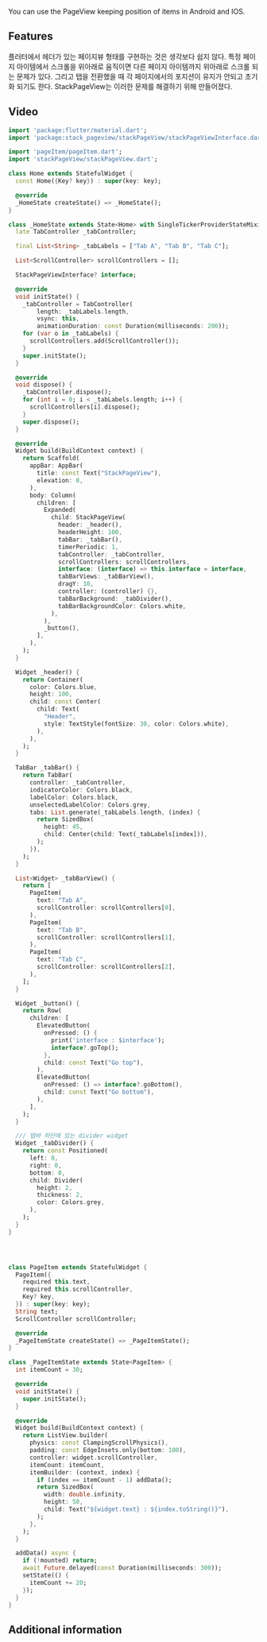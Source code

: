 <!--
This README describes the package. If you publish this package to pub.dev,
this README's contents appear on the landing page for your package.

For information about how to write a good package README, see the guide for
[writing package pages](https://dart.dev/guides/libraries/writing-package-pages).

For general information about developing packages, see the Dart guide for
[creating packages](https://dart.dev/guides/libraries/create-library-packages)
and the Flutter guide for
[developing packages and plugins](https://flutter.dev/developing-packages).
-->

You can use the PageView keeping position of items in Android and IOS.

## Features
                      
플러터에서 헤더가 있는 페이지뷰 형태를 구현하는 것은 생각보다 쉽지 않다.
특정 페이지 아이템에서 스크롤을 위아래로 움직이면 다른 페이지 아이템까지 위아래로 스크롤 되는 문제가 있다.
그리고 탭을 전환했을 때 각 페이지에서의 포지션이 유지가 안되고 초기화 되기도 한다.
StackPageView는 이러한 문제를 해결하기 위해 만들어졌다.
               

## Video


```dart
import 'package:flutter/material.dart';
import 'package:stack_pageview/stackPageView/stackPageViewInterface.dart';

import 'pageItem/pageItem.dart';
import 'stackPageView/stackPageView.dart';

class Home extends StatefulWidget {
  const Home({Key? key}) : super(key: key);

  @override
  _HomeState createState() => _HomeState();
}

class _HomeState extends State<Home> with SingleTickerProviderStateMixin {
  late TabController _tabController;

  final List<String> _tabLabels = ["Tab A", "Tab B", "Tab C"];

  List<ScrollController> scrollControllers = [];

  StackPageViewInterface? interface;

  @override
  void initState() {
    _tabController = TabController(
        length: _tabLabels.length,
        vsync: this,
        animationDuration: const Duration(milliseconds: 200));
    for (var o in _tabLabels) {
      scrollControllers.add(ScrollController());
    }
    super.initState();
  }

  @override
  void dispose() {
    _tabController.dispose();
    for (int i = 0; i < _tabLabels.length; i++) {
      scrollControllers[i].dispose();
    }
    super.dispose();
  }

  @override
  Widget build(BuildContext context) {
    return Scaffold(
      appBar: AppBar(
        title: const Text("StackPageView"),
        elevation: 0,
      ),
      body: Column(
        children: [
          Expanded(
            child: StackPageView(
              header: _header(),
              headerHeight: 100,
              tabBar: _tabBar(),
              timerPeriodic: 1,
              tabController: _tabController,
              scrollControllers: scrollControllers,
              interface: (interface) => this.interface = interface,
              tabBarViews: _tabBarView(),
              dragY: 10,
              controller: (controller) {},
              tabBarBackground: _tabDivider(),
              tabBarBackgroundColor: Colors.white,
            ),
          ),
          _button(),
        ],
      ),
    );
  }

  Widget _header() {
    return Container(
      color: Colors.blue,
      height: 100,
      child: const Center(
        child: Text(
          "Header",
          style: TextStyle(fontSize: 30, color: Colors.white),
        ),
      ),
    );
  }

  TabBar _tabBar() {
    return TabBar(
      controller: _tabController,
      indicatorColor: Colors.black,
      labelColor: Colors.black,
      unselectedLabelColor: Colors.grey,
      tabs: List.generate(_tabLabels.length, (index) {
        return SizedBox(
          height: 45,
          child: Center(child: Text(_tabLabels[index])),
        );
      }),
    );
  }

  List<Widget> _tabBarView() {
    return [
      PageItem(
        text: "Tab A",
        scrollController: scrollControllers[0],
      ),
      PageItem(
        text: "Tab B",
        scrollController: scrollControllers[1],
      ),
      PageItem(
        text: "Tab C",
        scrollController: scrollControllers[2],
      ),
    ];
  }

  Widget _button() {
    return Row(
      children: [
        ElevatedButton(
          onPressed: () {
            print('interface : $interface');
            interface?.goTop();
          },
          child: const Text("Go top"),
        ),
        ElevatedButton(
          onPressed: () => interface?.goBottom(),
          child: const Text("Go bottom"),
        ),
      ],
    );
  }

  /// 탭바 하단에 있는 divider widget
  Widget _tabDivider() {
    return const Positioned(
      left: 0,
      right: 0,
      bottom: 0,
      child: Divider(
        height: 2,
        thickness: 2,
        color: Colors.grey,
      ),
    );
  }
}




class PageItem extends StatefulWidget {
  PageItem({
    required this.text,
    required this.scrollController,
    Key? key,
  }) : super(key: key);
  String text;
  ScrollController scrollController;

  @override
  _PageItemState createState() => _PageItemState();
}

class _PageItemState extends State<PageItem> {
  int itemCount = 30;

  @override
  void initState() {
    super.initState();
  }

  @override
  Widget build(BuildContext context) {
    return ListView.builder(
      physics: const ClampingScrollPhysics(),
      padding: const EdgeInsets.only(bottom: 100),
      controller: widget.scrollController,
      itemCount: itemCount,
      itemBuilder: (context, index) {
        if (index == itemCount - 1) addData();
        return SizedBox(
          width: double.infinity,
          height: 50,
          child: Text("${widget.text} : ${index.toString()}"),
        );
      },
    );
  }

  addData() async {
    if (!mounted) return;
    await Future.delayed(const Duration(milliseconds: 300));
    setState(() {
      itemCount += 20;
    });
  }
}


```

## Additional information

